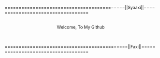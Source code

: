 ===========================================||Syaaxi||==================================
<br>
<br>
<p align="center" color="Green">Welcome, To My Github</p>
<br>
<br>
============================================||Faxi||===================================
